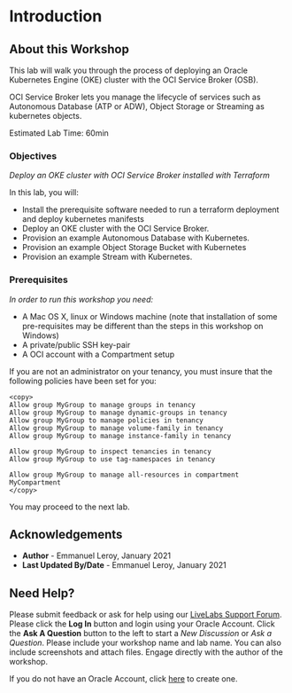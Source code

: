 # Introduction

## About this Workshop

This lab will walk you through the process of deploying an Oracle Kubernetes Engine (OKE) cluster with the OCI Service Broker (OSB).

OCI Service Broker lets you manage the lifecycle of services such as Autonomous Database (ATP or ADW), Object Storage or Streaming as kubernetes objects.

Estimated Lab Time: 60min

### Objectives

*Deploy an OKE cluster with OCI Service Broker installed with Terraform*

In this lab, you will:
- Install the prerequisite software needed to run a terraform deployment and deploy kubernetes manifests
- Deploy an OKE cluster with the OCI Service Broker.
- Provision an example Autonomous Database with Kubernetes.
- Provision an example Object Storage Bucket with Kubernetes
- Provision an example Stream with Kubernetes.

### Prerequisites

*In order to run this workshop you need:*

* A Mac OS X, linux or Windows machine (note that installation of some pre-requisites may be different than the steps in this workshop on Windows)
* A private/public SSH key-pair
* A OCI account with a Compartment setup

If you are not an administrator on your tenancy, you must insure that the following policies have been set for you:

```
<copy>
Allow group MyGroup to manage groups in tenancy
Allow group MyGroup to manage dynamic-groups in tenancy
Allow group MyGroup to manage policies in tenancy
Allow group MyGroup to manage volume-family in tenancy
Allow group MyGroup to manage instance-family in tenancy

Allow group MyGroup to inspect tenancies in tenancy
Allow group MyGroup to use tag-namespaces in tenancy

Allow group MyGroup to manage all-resources in compartment MyCompartment
</copy>
```

You may proceed to the next lab.

## Acknowledgements

 - **Author** - Emmanuel Leroy, January 2021
 - **Last Updated By/Date** - Emmanuel Leroy, January 2021

## Need Help?
Please submit feedback or ask for help using our [LiveLabs Support Forum](https://community.oracle.com/tech/developers/categories/livelab). Please click the **Log In** button and login using your Oracle Account. Click the **Ask A Question** button to the left to start a *New Discussion* or *Ask a Question*.  Please include your workshop name and lab name.  You can also include screenshots and attach files.  Engage directly with the author of the workshop.

If you do not have an Oracle Account, click [here](https://profile.oracle.com/myprofile/account/create-account.jspx) to create one.

